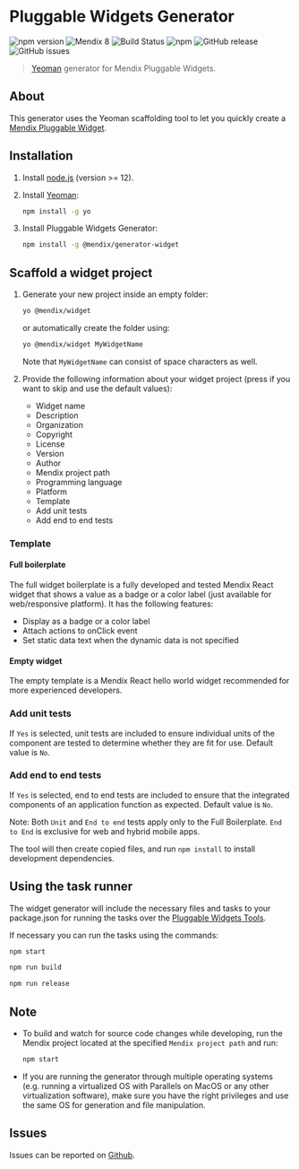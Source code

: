 # Pluggable Widgets Generator

![npm version](https://badge.fury.io/js/%40mendix%2Fgenerator-widget.svg)
![Mendix 8](https://img.shields.io/badge/mendix-8.0.0-brightgreen.svg)
![Build Status](https://travis-ci.org/mendix/widgets-resources.svg?branch=master)
![npm](https://img.shields.io/npm/dm/@mendix/generator-widget)
![GitHub release](https://img.shields.io/github/release/mendix/widgets-resources)
![GitHub issues](https://img.shields.io/github/issues/mendix/widgets-resources)

> [Yeoman](http://yeoman.io) generator for Mendix Pluggable Widgets.

## About

This generator uses the Yeoman scaffolding tool to let you quickly create a [Mendix Pluggable Widget](https://docs.mendix.com/howto/extensibility/pluggable-widgets).

## Installation

1. Install [node.js](https://nodejs.org/) (version >= 12).
1. Install [Yeoman](http://yeoman.io):

    ```bash
    npm install -g yo
    ```

1. Install Pluggable Widgets Generator:

    ```bash
    npm install -g @mendix/generator-widget
    ```

## Scaffold a widget project

1. Generate your new project inside an empty folder:

    ```bash
    yo @mendix/widget
    ```

    or automatically create the folder using:

    ```bash
    yo @mendix/widget MyWidgetName
    ```

    Note that `MyWidgetName` can consist of space characters as well.

1. Provide the following information about your widget project (press <Enter> if you want to skip and use the default values):

    - Widget name
    - Description
    - Organization
    - Copyright
    - License
    - Version
    - Author
    - Mendix project path
    - Programming language
    - Platform
    - Template
    - Add unit tests
    - Add end to end tests

### Template

#### Full boilerplate

The full widget boilerplate is a fully developed and tested Mendix React widget that shows a value as a badge or a color label (just available for web/responsive platform).
It has the following features:

-   Display as a badge or a color label
-   Attach actions to onClick event
-   Set static data text when the dynamic data is not specified

#### Empty widget

The empty template is a Mendix React hello world widget recommended for more experienced developers.

### Add unit tests

If `Yes` is selected, unit tests are included to ensure individual units of the component are tested to determine whether they are fit for use. Default value is `No`.

### Add end to end tests

If `Yes` is selected, end to end tests are included to ensure that the integrated components of an application function as expected. Default value is `No`.

Note: Both `Unit` and `End to end` tests apply only to the Full Boilerplate. `End to End` is exclusive for web and hybrid mobile apps.

The tool will then create copied files, and run `npm install` to install development dependencies.

## Using the task runner

The widget generator will include the necessary files and tasks to your package.json for running the tasks over the [Pluggable Widgets Tools](https://github.com/mendix/widgets-resources/tree/master/packages/tools/pluggable-widgets-tools).

If necessary you can run the tasks using the commands:

```bash
npm start
```

```bash
npm run build
```

```bash
npm run release
```

## Note

-   To build and watch for source code changes while developing, run the Mendix project located at the specified `Mendix project path` and run:

    ```bash
    npm start
    ```

-   If you are running the generator through multiple operating systems (e.g. running a virtualized OS with Parallels on MacOS or any other virtualization software), make sure you have the right privileges and use the same OS for generation and file manipulation.

## Issues

Issues can be reported on [Github](https://github.com/mendix/widgets-resources/issues).
